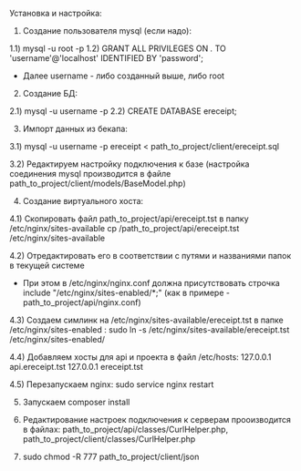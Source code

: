 Установка и настройка:

1) Создание пользователя mysql (если надо):

1.1) mysql -u root -p
1.2) GRANT ALL PRIVILEGES ON *.* TO 'username'@'localhost' IDENTIFIED BY 'password';

* Далее username - либо созданный выше, либо root

2) Создание БД:

2.1) mysql -u username -p
2.2) CREATE DATABASE ereceipt;

3) Импорт данных из бекапа:

3.1) mysql -u username -p ereceipt < path_to_project/client/ereceipt.sql

3.2) Редактируем настройку подключения к базе (настройка соединения mysql производится в файле path_to_project/client/models/BaseModel.php)

4) Создание виртуального хоста:

4.1) Скопировать файл path_to_project/api/ereceipt.tst в папку /etc/nginx/sites-available
     cp /path_to_project/api/ereceipt.tst /etc/nginx/sites-available 
     
4.2) Отредактировать его в соответствии с путями и названиями папок в текущей системе

* При этом в /etc/nginx/nginx.conf должна присутствовать строчка include "/etc/nginx/sites-enabled/*;" (как в примере - path_to_project/api/nginx.conf)	

4.3) Создаем симлинк на /etc/nginx/sites-available/ereceipt.tst в папке /etc/nginx/sites-enabled :
      sudo ln -s /etc/nginx/sites-available/ereceipt.tst /etc/nginx/sites-enabled/

4.4) Добавляем хосты для api и проекта в файл /etc/hosts:
      127.0.0.1       api.ereceipt.tst
      127.0.0.1       ereceipt.tst
      
4.5) Перезапускаем nginx: 
      sudo service nginx restart      
      
5) Запускаем composer install

6) Редактирование настроек подключения к серверам прооизводится в файлах:
   path_to_project/api/classes/CurlHelper.php,
   path_to_project/client/classes/CurlHelper.php
   
7) sudo chmod -R 777 path_to_project/client/json
   
      